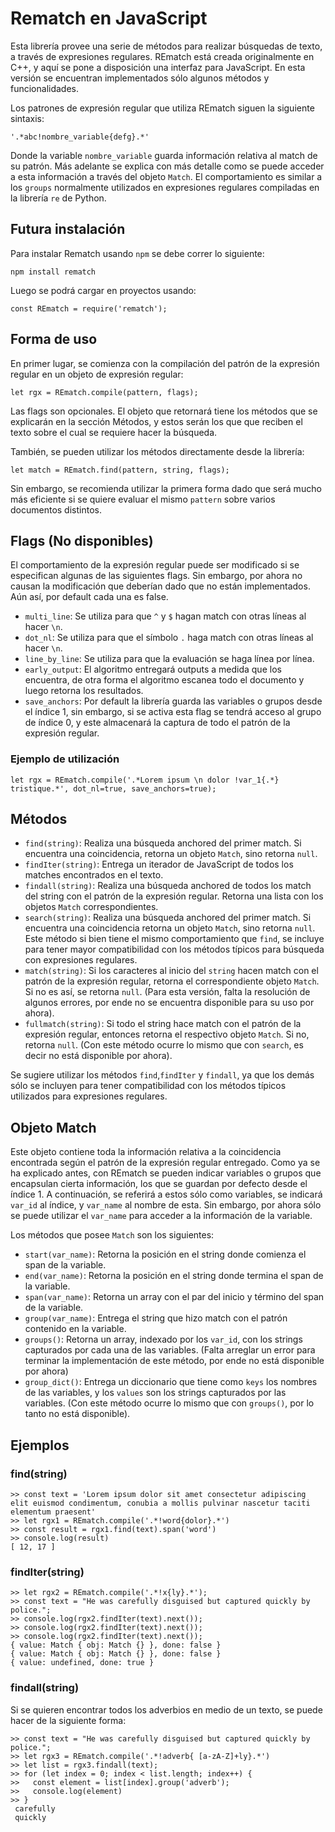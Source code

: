 # Rematch en JavaScript

Esta librería provee una serie de métodos para realizar búsquedas de texto, a través de expresiones regulares.
REmatch está creada originalmente en C++, y aquí se pone a disposición una interfaz para JavaScript. En esta versión se encuentran implementados sólo algunos métodos y funcionalidades.

Los patrones de expresión regular que utiliza REmatch siguen la siguiente sintaxis:

    '.*abc!nombre_variable{defg}.*'

Donde la variable `nombre_variable` guarda información relativa al match de su patrón. Más adelante se explica con más detalle como se puede acceder a esta información a través del objeto `Match`. El comportamiento es similar a los `groups` normalmente utilizados en expresiones regulares compiladas en la librería `re` de Python.

## Futura instalación

Para instalar Rematch usando `npm` se debe correr lo siguiente:

    npm install rematch

Luego se podrá cargar en proyectos usando:

    const REmatch = require('rematch');

## Forma de uso

En primer lugar, se comienza con la compilación del patrón de la expresión regular en un objeto de expresión regular:

    let rgx = REmatch.compile(pattern, flags);

Las flags son opcionales. El objeto que retornará tiene los métodos que se explicarán en la sección Métodos, y estos serán los que que reciben el texto sobre el cual se requiere hacer la búsqueda.

También, se pueden utilizar los métodos directamente desde la librería:

    let match = REmatch.find(pattern, string, flags);

Sin embargo, se recomienda utilizar la primera forma dado que será mucho más eficiente si se quiere evaluar el mismo `pattern` sobre varios documentos distintos.

## Flags (No disponibles)

El comportamiento de la expresión regular puede ser modificado si se especifican algunas de las siguientes flags. Sin embargo, por ahora no causan la modificación que deberían dado que no están implementados. Aún así, por default cada una es false.

* `multi_line`: Se utiliza para que `^` y `$` hagan match con otras líneas al hacer `\n`.
* `dot_nl`: Se utiliza para que el símbolo `.` haga match con otras líneas al hacer `\n`.
* `line_by_line`: Se utiliza para que la evaluación se haga línea por línea.
* `early_output`: El algoritmo entregará outputs a medida que los encuentra, de otra forma el algoritmo escanea todo el documento y luego retorna los resultados.
* `save_anchors`: Por default la librería guarda las variables o grupos desde el índice 1, sin embargo, si se activa esta flag se tendrá acceso al grupo de índice 0, y este almacenará la captura de todo el patrón de la expresión regular. 

### Ejemplo de utilización

    let rgx = REmatch.compile('.*Lorem ipsum \n dolor !var_1{.*} tristique.*', dot_nl=true, save_anchors=true);

## Métodos

* `find(string)`: Realiza una búsqueda anchored del primer match. Si encuentra una coincidencia, retorna un objeto `Match`, sino retorna `null`.
* `findIter(string)`: Entrega un iterador de JavaScript de todos los matches encontrados en el texto.
* `findall(string)`: Realiza una búsqueda anchored de todos los match del string con el patrón de la expresión regular. Retorna una lista con los objetos `Match` correspondientes.
* `search(string)`: Realiza una búsqueda anchored del primer match. Si encuentra una coincidencia retorna un objeto `Match`, sino retorna `null`. Este método si bien tiene el mismo comportamiento que `find`, se incluye para tener mayor compatibilidad con los métodos típicos para búsqueda con expresiones regulares.
* `match(string)`: Si los caracteres al inicio del `string` hacen match con el patrón de la expresión regular, retorna el correspondiente objeto `Match`. Si no es así, se retorna `null`. (Para esta versión, falta la resolución de algunos errores, por ende no se encuentra disponible para su uso por ahora).
* `fullmatch(string)`: Si todo el string hace match con el patrón de la expresión regular, entonces retorna el respectivo objeto `Match`. Si no, retorna `null`. (Con este método ocurre lo mismo que con `search`, es decir no está disponible por ahora).

Se sugiere utilizar los métodos `find`,`findIter` y `findall`, ya que los demás sólo se incluyen para tener compatibilidad con los métodos típicos utilizados para expresiones regulares.

## Objeto Match

Este objeto contiene toda la información relativa a la coincidencia encontrada según el patrón de la expresión regular entregado. Como ya se ha explicado antes, con REmatch se pueden indicar variables o grupos que encapsulan cierta información, los que se guardan por defecto desde el índice 1. A continuación, se referirá a estos sólo como variables, se indicará `var_id` al índice, y `var_name` al nombre de esta. Sin embargo, por ahora sólo se puede utilizar el `var_name` para acceder a la información de la variable.

Los métodos que posee `Match` son los siguientes:

* `start(var_name)`: Retorna la posición en el string donde comienza el span de la variable.
* `end(var_name)`: Retorna la posición en el string donde termina el span de la variable.
* `span(var_name)`: Retorna un array con el par del inicio y término del span de la variable.
* `group(var_name)`: Entrega el string que hizo match con el patrón contenido en la variable.
* `groups()`: Retorna un array, indexado por los `var_id`, con los strings capturados por cada una de las variables. (Falta arreglar un error para terminar la implementación de este método, por ende no está disponible por ahora)
* `group_dict()`: Entrega un diccionario que tiene como `keys` los nombres de las variables, y los `values` son los strings capturados por las variables. (Con este método ocurre lo mismo que con `groups()`, por lo tanto no está disponible).

## Ejemplos

### find(string)

    >> const text = 'Lorem ipsum dolor sit amet consectetur adipiscing elit euismod condimentum, conubia a mollis pulvinar nascetur taciti elementum praesent'
    >> let rgx1 = REmatch.compile('.*!word{dolor}.*')
    >> const result = rgx1.find(text).span('word')
    >> console.log(result)
    [ 12, 17 ]

### findIter(string)

    >> let rgx2 = REmatch.compile('.*!x{ly}.*');
    >> const text = "He was carefully disguised but captured quickly by police.";
    >> console.log(rgx2.findIter(text).next());
    >> console.log(rgx2.findIter(text).next());
    >> console.log(rgx2.findIter(text).next());
    { value: Match { obj: Match {} }, done: false }
    { value: Match { obj: Match {} }, done: false }
    { value: undefined, done: true }

### findall(string)
Si se quieren encontrar todos los adverbios en medio de un texto, se puede hacer de la siguiente forma:

    >> const text = "He was carefully disguised but captured quickly by police.";
    >> let rgx3 = REmatch.compile('.*!adverb{ [a-zA-Z]+ly}.*')
    >> let list = rgx3.findall(text);
    >> for (let index = 0; index < list.length; index++) {
    >>   const element = list[index].group('adverb');
    >>   console.log(element)
    >> }
     carefully
     quickly
